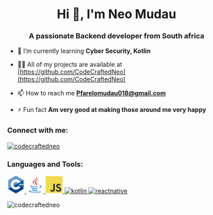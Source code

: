 <h1 align="center">Hi 👋, I'm Neo Mudau</h1>
<h3 align="center">A passionate Backend developer from South africa</h3>

- 🌱 I’m currently learning **Cyber Security, Kotlin**

- 👨‍💻 All of my projects are available at [https://github.com/CodeCraftedNeo](https://github.com/CodeCraftedNeo)

- 📫 How to reach me **Pfarelomudau018@gmail.com**

- ⚡ Fun fact **Am very good at making those around me very happy**

<h3 align="left">Connect with me:</h3>
<p align="left">
<a href="https://instagram.com/codecraftedneo" target="blank"><img align="center" src="https://raw.githubusercontent.com/rahuldkjain/github-profile-readme-generator/master/src/images/icons/Social/instagram.svg" alt="codecraftedneo" height="30" width="40" /></a>
</p>

<h3 align="left">Languages and Tools:</h3>
<p align="left"> <a href="https://www.w3schools.com/cpp/" target="_blank" rel="noreferrer"> <img src="https://raw.githubusercontent.com/devicons/devicon/master/icons/cplusplus/cplusplus-original.svg" alt="cplusplus" width="40" height="40"/> </a> <a href="https://www.java.com" target="_blank" rel="noreferrer"> <img src="https://raw.githubusercontent.com/devicons/devicon/master/icons/java/java-original.svg" alt="java" width="40" height="40"/> </a> <a href="https://developer.mozilla.org/en-US/docs/Web/JavaScript" target="_blank" rel="noreferrer"> <img src="https://raw.githubusercontent.com/devicons/devicon/master/icons/javascript/javascript-original.svg" alt="javascript" width="40" height="40"/> </a> <a href="https://kotlinlang.org" target="_blank" rel="noreferrer"> <img src="https://www.vectorlogo.zone/logos/kotlinlang/kotlinlang-icon.svg" alt="kotlin" width="40" height="40"/> </a> <a href="https://reactnative.dev/" target="_blank" rel="noreferrer"> <img src="https://reactnative.dev/img/header_logo.svg" alt="reactnative" width="40" height="40"/> </a> </p>

<p><img align="center" src="https://github-readme-stats.vercel.app/api/top-langs?username=codecraftedneo&show_icons=true&locale=en&layout=compact" alt="codecraftedneo" /></p>
